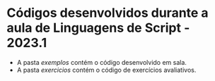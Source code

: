 # Códigos desenvolvidos durante a aula de Linguagens de Script - 2023.1
- A pasta *exemplos* contém o código desenvolvido em sala.
- A pasta *exercicios* contém o código de exercícios avaliativos.
